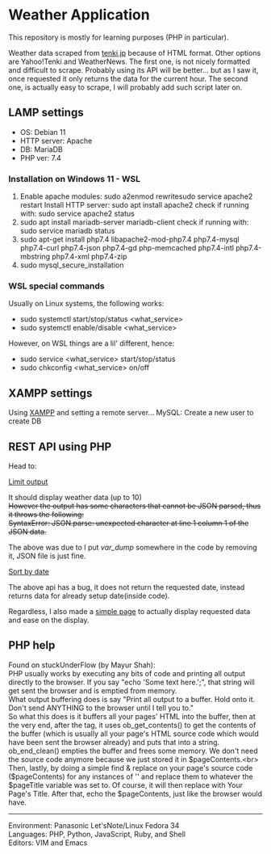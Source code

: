 # Weather Application

This repository is mostly for learning purposes (PHP in particular).

Weather data scraped from [tenki.jp](www.tenki.jp) because of HTML format. Other options are Yahoo!Tenki and WeatherNews. The first one, is not nicely formatted and difficult to scrape. Probably using its API will be better... but as I saw it, once requested it only returns the data for the current hour. The second one, is actually easy to scrape, I will probably add such script later on.

## LAMP settings
- OS: Debian 11
- HTTP server: Apache
- DB: MariaDB
- PHP ver: 7.4

### Installation on Windows 11 - WSL 

1. Enable apache modules:
    sudo a2enmod rewritesudo service apache2 restart
    Install HTTP server:
    sudo apt install apache2
    check if running with: sudo service apache2 status
2. sudo apt install mariadb-server mariadb-client
    check if running with: sudo service mariadb status
3. sudo apt-get install php7.4 libapache2-mod-php7.4 php7.4-mysql php7.4-curl php7.4-json php7.4-gd php-memcached php7.4-intl php7.4-mbstring php7.4-xml php7.4-zip
4. sudo mysql_secure_installation

### WSL special commands
Usually on Linux systems, the following works:
- sudo systemctl start/stop/status <what_service>
- sudo systemctl enable/disable <what_service>

However, on WSL things are a lil' different, hence:
- sudo service <what_service> start/stop/status
- sudo chkconfig <what_service> on/off

## XAMPP settings
Using [XAMPP](https://www.apachefriends.org/) and setting a remote server...
MySQL: Create a new user to create DB

## REST API using PHP
Head to:<br>

[Limit output](http://webapp.physics/rest-api/index.php/datos/list?limit=10)

It should display weather data (up to 10)<br>
~~However the output has some characters that cannot be JSON parsed, thus it throws the following:<br>
SyntaxError: JSON.parse: unexpected character at line 1 column 1 of the JSON data.~~

The above was due to I put *var_dump* somewhere in the code by removing it, JSON file is just fine.

[Sort by date](http://webapp.physics/rest-api/index.php/datos/thisDate=2022-08-29)

The above api has a bug, it does not return the requested date, instead returns data for already setup date(inside code).


Regardless, I also made a [simple page](http://webapp.physics/rest-api/get_data.php) to actually display requested data and ease on the display.

## PHP help
Found on stuckUnderFlow (by Mayur Shah):<br>
PHP usually works by executing any bits of code and printing all output directly to the browser. If you say "echo 'Some text here.';", that string will get sent the browser and is emptied from memory.<br>
What output buffering does is say "Print all output to a buffer. Hold onto it. Don't send ANYTHING to the browser until I tell you to."<br>
So what this does is it buffers all your pages' HTML into the buffer, then at the very end, after the tag, it uses ob_get_contents() to get the contents of the buffer (which is usually all your page's HTML source code which would have been sent the browser already) and puts that into a string.<br>
ob_end_clean() empties the buffer and frees some memory. We don't need the source code anymore because we just stored it in $pageContents.<br>
Then, lastly, by doing a simple find & replace on your page's source code ($pageContents) for any instances of '' and replace them to whatever the $pageTitle variable was set to. Of course, it will then replace <title><!--TITLE--></title> with Your Page's Title. After that, echo the $pageContents, just like the browser would have.

---
Environment: Panasonic Let'sNote/Linux Fedora 34<br>
Languages: PHP, Python, JavaScript, Ruby, and Shell<br>
Editors: VIM and Emacs
